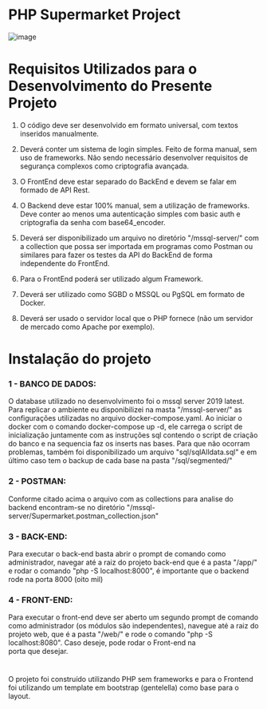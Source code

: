 # PHP Supermarket Project
![image](https://github.com/user-attachments/assets/2739b571-a79d-4de3-a597-afd16fee0323)

#
# Requisitos Utilizados para o Desenvolvimento do Presente Projeto

1. O código deve ser desenvolvido em formato universal, com textos inseridos manualmente.
 
2. Deverá conter um sistema de login simples. Feito de forma manual, sem uso de frameworks. Não sendo necessário desenvolver requisitos de segurança complexos como criptografia avançada.
  
3. O FrontEnd deve estar separado do BackEnd e devem se falar em formado de API Rest.

4. O Backend deve estar 100% manual, sem a utilização de frameworks. Deve conter ao menos uma autenticação simples com basic auth e criptografia da senha com base64_encoder.

5. Deverá ser disponibilizado um arquivo no diretório "/mssql-server/" com a collection que possa ser importada em programas como Postman ou similares para fazer os testes da API do BackEnd de forma independente do FrontEnd.

6. Para o FrontEnd poderá ser utilizado algum Framework.

7. Deverá ser utilizado como SGBD o MSSQL ou PgSQL em formato de Docker.

8. Deverá ser usado o servidor local que o PHP fornece (não um servidor de mercado como Apache por exemplo).


#
# Instalação do projeto

### 1 - BANCO DE DADOS: 
O database utilizado no desenvolvimento foi o mssql server 2019 latest. Para replicar o ambiente eu disponibilizei na masta "/mssql-server/" as configurações utilizadas no arquivo docker-compose.yaml.
Ao iniciar o docker com o comando docker-compose up -d, ele carrega o script de inicialização juntamente com as instruções sql contendo o script de criação do banco e na sequencia faz os inserts nas bases.
Para que não ocorram problemas, também foi disponibilizado um arquivo "sql/sqlAlldata.sql" e em último caso tem o backup de cada base na pasta "/sql/segmented/"

### 2 - POSTMAN: 
Conforme citado acima o arquivo com as collections para analise do backend encontram-se no diretório "/mssql-server/Supermarket.postman_collection.json"

### 3 - BACK-END: 
Para executar o back-end basta abrir o prompt de comando como administrador, navegar até a raiz do projeto back-end que é a pasta "/app/" e rodar o comando "php -S localhost:8000", é importante que o backend rode na porta 8000 (oito mil)

### 4 - FRONT-END: 
Para executar o front-end deve ser aberto um segundo prompt de comando como administrador (os módulos são independentes), navegue até a raiz do projeto web, que é a pasta "/web/" e rode o comando "php -S localhost:8080". Caso deseje, pode rodar o Front-end na   
porta que desejar.

#
O projeto foi construído utilizando PHP sem frameworks e para o Frontend foi utilizando um template em bootstrap (gentelella) como base para o layout.





